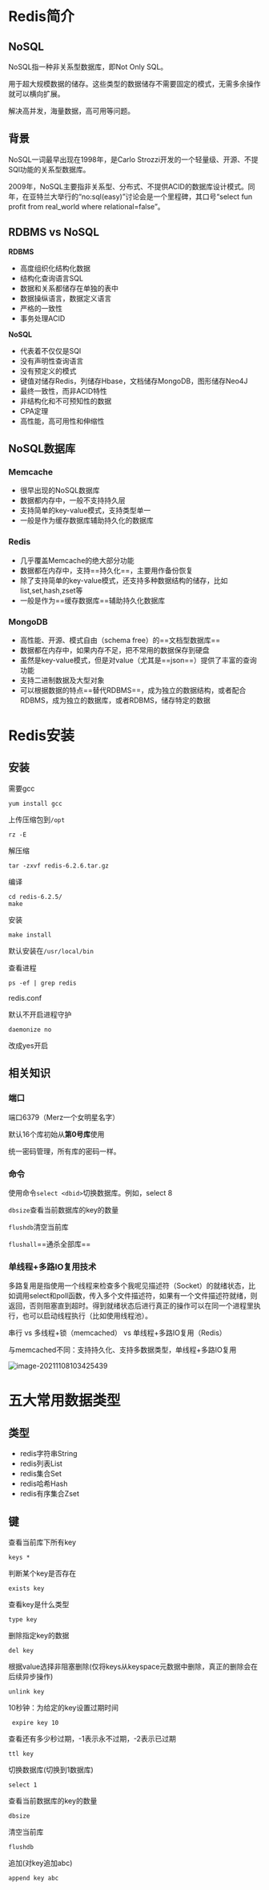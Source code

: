 # Redis简介

## NoSQL

NoSQL指一种非关系型数据库，即Not Only SQL。

用于超大规模数据的储存。这些类型的数据储存不需要固定的模式，无需多余操作就可以横向扩展。

解决高并发，海量数据，高可用等问题。

## 背景

NoSQL一词最早出现在1998年，是Carlo Strozzi开发的一个轻量级、开源、不提SQl功能的关系型数据库。

2009年，NoSQL主要指非关系型、分布式、不提供ACID的数据库设计模式。同年，在亚特兰大举行的“no:sql(easy)”讨论会是一个里程碑，其口号“select fun profit from real_world where relational=false”。

## RDBMS vs NoSQL

**RDBMS**

- 高度组织化结构化数据
- 结构化查询语言SQL
- 数据和关系都储存在单独的表中
- 数据操纵语言，数据定义语言
- 严格的一致性
- 事务处理ACID

**NoSQL**

- 代表着不仅仅是SQl
- 没有声明性查询语言
- 没有预定义的模式
- 键值对储存Redis，列储存Hbase，文档储存MongoDB，图形储存Neo4J
- 最终一致性，而非ACID特性
- 非结构化和不可预知性的数据
- CPA定理
- 高性能，高可用性和伸缩性

## NoSQL数据库

### Memcache

- 很早出现的NoSQL数据库
- 数据都内存中，一般不支持持久层
- 支持简单的key-value模式，支持类型单一
- 一般是作为缓存数据库辅助持久化的数据库

### Redis

- 几乎覆盖Memcache的绝大部分功能
- 数据都在内存中，支持==持久化==，主要用作备份恢复
- 除了支持简单的key-value模式，还支持多种数据结构的储存，比如list,set,hash,zset等
- 一般是作为==缓存数据库==辅助持久化数据库

### MongoDB

- 高性能、开源、模式自由（schema free）的==文档型数据库==
- 数据都在内存中，如果内存不足，把不常用的数据保存到硬盘
- 虽然是key-value模式，但是对value（尤其是==json==）提供了丰富的查询功能
- 支持二进制数据及大型对象
- 可以根据数据的特点==替代RDBMS==，成为独立的数据结构，或者配合RDBMS，成为独立的数据库，或者RDBMS，储存特定的数据

# Redis安装

## 安装

需要gcc

```shell
yum install gcc
```

上传压缩包到`/opt`

```shell
rz -E
```

解压缩

```shell
tar -zxvf redis-6.2.6.tar.gz
```

编译

```shell
cd redis-6.2.5/
make
```

安装

```shell
make install
```

默认安装在`/usr/local/bin`

查看进程

```shell
ps -ef | grep redis
```

redis.conf

默认不开启进程守护

```
daemonize no
```

改成yes开启

## 相关知识

### 端口

端口6379（Merz一个女明星名字）

默认16个库初始从**第0号库**使用

统一密码管理，所有库的密码一样。

### 命令

使用命令`select <dbid>`切换数据库。例如，select 8

`dbsize`查看当前数据库的key的数量

`flushdb`清空当前库

`flushall`==通杀全部库==

### 单线程+多路IO复用技术

多路复用是指使用一个线程来检查多个我呢见描述符（Socket）的就绪状态，比如调用select和poll函数，传入多个文件描述符，如果有一个文件描述符就绪，则返回，否则阻塞直到超时。得到就绪状态后进行真正的操作可以在同一个进程里执行，也可以启动线程执行（比如使用线程池）。

串行 vs 多线程+锁（memcached） vs 单线程+多路IO复用（Redis）

与memcached不同：支持持久化、支持多数据类型，单线程+多路IO复用

![image-20211108103425439](https://note-1010.oss-cn-beijing.aliyuncs.com/img/image-20211108103425439.png)

# 五大常用数据类型

## 类型

- redis字符串String
- redis列表List
- redis集合Set
- redis哈希Hash
- redis有序集合Zset

## 键

查看当前库下所有key

```shell
keys *
```

判断某个key是否存在

```shell
exists key 
```

查看key是什么类型

```shell
type key
```

删除指定key的数据

```shell
del key
```

根据value选择非阻塞删除(仅将keys从keyspace元数据中删除，真正的删除会在后续异步操作)

```shell
unlink key
```

10秒钟：为给定的key设置过期时间

```shell
 expire key 10
```

查看还有多少秒过期，-1表示永不过期，-2表示已过期

```shell
ttl key
```

切换数据库(切换到1数据库)

```shell
select 1
```

查看当前数据库的key的数量

```shell
dbsize
```

清空当前库

```shell
flushdb
```

追加(对key追加abc)

```shell
append key abc
```




